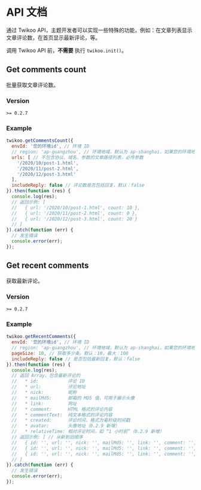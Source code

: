 # API 文档

通过 Twikoo API，主题开发者可以实现一些特殊的功能，例如：在文章列表显示文章评论数，在首页显示最新评论，等。

调用 Twikoo API 前，**不需要** 执行 `twikoo.init()`。

## Get comments count

批量获取文章评论数。

### Version

`>= 0.2.7`

### Example

``` js
twikoo.getCommentsCount({
  envId: '您的环境id', // 环境 ID
  // region: 'ap-guangzhou', // 环境地域，默认为 ap-shanghai，如果您的环境地域不是上海，需传此参数
  urls: [ // 不包含协议、域名、参数的文章路径列表，必传参数
    '/2020/10/post-1.html',
    '/2020/11/post-2.html',
    '/2020/12/post-3.html'
  ],
  includeReply: false // 评论数是否包括回复，默认：false
}).then(function (res) {
  console.log(res);
  // 返回示例: [
  //   { url: '/2020/10/post-1.html', count: 10 },
  //   { url: '/2020/11/post-2.html', count: 0 },
  //   { url: '/2020/12/post-3.html', count: 20 }
  // ]
}).catch(function (err) {
  // 发生错误
  console.error(err);
});
```

## Get recent comments

获取最新评论。

### Version

`>= 0.2.7`

### Example

``` js
twikoo.getRecentComments({
  envId: '您的环境id', // 环境 ID
  // region: 'ap-guangzhou', // 环境地域，默认为 ap-shanghai，如果您的环境地域不是上海，需传此参数
  pageSize: 10, // 获取多少条，默认：10，最大：100
  includeReply: false // 是否包括最新回复，默认：false
}).then(function (res) {
  console.log(res);
  // 返回 Array，包含最新评论的
  //   * id:           评论 ID
  //   * url:          评论地址
  //   * nick:         昵称
  //   * mailMd5:      邮箱的 MD5 值，可用于展示头像
  //   * link:         网址
  //   * comment:      HTML 格式的评论内容
  //   * commentText:  纯文本格式的评论内容
  //   * created:      评论时间，格式为毫秒级时间戳
  //   * avatar:       头像地址（0.2.9 新增）
  //   * relativeTime: 相对评论时间，如 “1 小时前”（0.2.9 新增）
  // 返回示例: [ // 从新到旧顺序
  //   { id: '', url: '', nick: '', mailMd5: '', link: '', comment: '', commentText: '', created: 0 },
  //   { id: '', url: '', nick: '', mailMd5: '', link: '', comment: '', commentText: '', created: 0 },
  //   { id: '', url: '', nick: '', mailMd5: '', link: '', comment: '', commentText: '', created: 0 }
  // ]
}).catch(function (err) {
  // 发生错误
  console.error(err);
});
```
